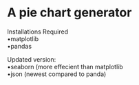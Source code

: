 # A pie chart generator  
Installations Required  
•matplotlib  
•pandas  

Updated version:  
•seaborn (more effecient than matplotlib  
•json (newest compared to panda)
